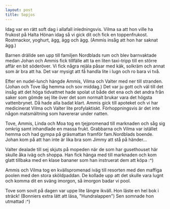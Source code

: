 ```yaml
---
layout: post
title: Sopjos
---
```


Idag var en rätt soft dag i allafall inledningsvis. Vilma sa att hon
ville ha frukost på Halta Hönan idag så vi gick dit och fick en
toppenfrukost. Rostmackor, yoghurt, ägg, ägg och ägg. (Ammis insåg att
hon har saknat ägg.)

Barnen drällde sen upp till familjen Nordblads rum och blev
barnvaktade medan Johan och Ammis fick tillfälle att ta en liten
taxi-tripp till en större affär en bit söderöver. Vi fick några rejäla
påsar med käk, solkräm och annat som är bra att ha. Det var mysigt att
få handla lite i lugn och ro bara vi två.

Efter en nudel-lunch hängde Ammis, Vilma och Valter med ner till
stranden. (Johan och Tove låg hemma och sov middag.) Det var ju gott
och väl till det insåg att det höga tidvattnet hade spolat ut både det
ena och det andra från saker som gömde sej lite över det som normalt
brukar vara det högsta vattenbrynet. Då hade alla badat klart. Ammis
gick till apoteket och vi har medicinerat Vilma och Valter lite
profylaktiskt. Förhoppningsvis är det inte någon matsmältning som
havererar under natten.

Tove, Ammis, Linda och Moa tog en tjejpromenad till marknaden och såg
sig omkrig samt inhandlade en massa frukt. Grabbarna och Vilma var
istället hemma och had gympa på gräsmattan framför fam.Nordblads
boende. Johan kom på att han inte är lika bra som Jimmy att stå på
händer...
  
Valter dealade till sej skjuts på mopeden när de som har gusethouset
här skulle åka iväg och shoppa. Han fick hänga med till marknaden och
kom glatt tillbaka med en klase bananer som han instruerat dem att
köpa :^)

Ammis och Vilma tog en kvällspromenad iväg till resorten med den
maffiga poolen med den stora sköldpaddan. De kollade upp att det
skulle vara lugnt och komma dit en sväng imorgon, så imorgon badar vi
pool.

Tove som sovit på dagen var uppe lite längre ikväll. Hon läste en hel
bok i sträck! (Bonniers extra lätt att läsa, "Hundralappen") Sen
somnade hon utmattad :^)


